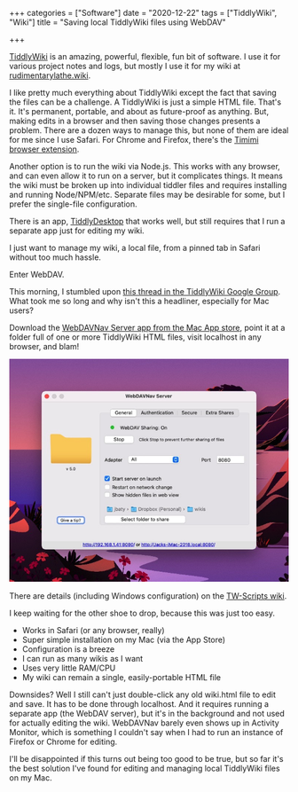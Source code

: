 +++
categories = ["Software"]
date = "2020-12-22"
tags = ["TiddlyWiki", "Wiki"]
title = "Saving local TiddlyWiki files using WebDAV"

+++

[TiddlyWiki](https://tiddlywiki.com) is an amazing, powerful, flexible, fun bit of software. I use it for various project notes and logs, but mostly I use it for my wiki at [rudimentarylathe.wiki](https://rudimentarylathe.wiki).

I like pretty much everything about TiddlyWiki except the fact that saving the files can be a challenge. A TiddlyWiki is just a simple HTML file. That's it. It's permanent, portable, and about as future-proof as anything. But, making edits in a browser and then saving those changes presents a problem. There are a dozen ways to manage this, but none of them are ideal for me since I use Safari. For Chrome and Firefox, there's the [Timimi browser extension](https://github.com/ibnishak/Timimi). 

Another option is to run the wiki via Node.js. This works with any browser, and can even allow it to run on a server, but it complicates things. It means the wiki must be broken up into individual tiddler files and requires installing and running Node/NPM/etc. Separate files may be desirable for some, but I prefer the single-file configuration.

There is an app, [TiddlyDesktop](https://github.com/Jermolene/TiddlyDesktop) that works well, but still requires that I run a separate app just for editing my wiki.

I just want to manage my wiki, a local file, from a pinned tab in Safari without too much hassle.

Enter WebDAV.

This morning, I stumbled upon [this thread in the TiddlyWiki Google Group](https://groups.google.com/u/1/g/tiddlywiki/c/I_mc1Jycfhc/m/prR0QAppAwAJ). What took me so long and why isn't this a headliner, especially for Mac users?

Download the [WebDAVNav Server app from the Mac App store](https://apps.apple.com/us/app/webdavnav-server/id747482894?mt=12), point it at a folder full of one or more TiddlyWiki HTML files, visit localhost in any browser, and blam!

![Screenshot](webdavnav.jpg)

There are details (including Windows configuration) on the [TW-Scripts wiki](https://kookma.github.io/TW-Scripts/#Easy%20Local%20Saving%20with%20WebDav).

I keep waiting for the other shoe to drop, because this was just too easy.

- Works in Safari (or any browser, really)
- Super simple installation on my Mac (via the App Store)
- Configuration is a breeze
- I can run as many wikis as I want
- Uses very little RAM/CPU
- My wiki can remain a single, easily-portable HTML file

Downsides? Well I still can't just double-click any old wiki.html file to edit and save. It has to be done through localhost. And it requires running a separate app (the WebDAV server), but it's in the background and not used for actually editing the wiki. WebDAVNav barely even shows up in Activity Monitor, which is something I couldn't say when I had to run an instance of Firefox or Chrome for editing.

I'll be disappointed if this turns out being too good to be true, but so far it's the best solution I've found for editing and managing local TiddlyWiki files on my Mac.


